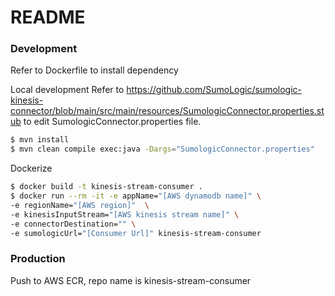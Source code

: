 # README

### Development

Refer to Dockerfile to install dependency

Local development
Refer to https://github.com/SumoLogic/sumologic-kinesis-connector/blob/main/src/main/resources/SumologicConnector.properties.stub to edit SumologicConnector.properties file.
```sh
$ mvn install
$ mvn clean compile exec:java -Dargs="SumologicConnector.properties"
```

Dockerize

```sh
$ docker build -t kinesis-stream-consumer .
$ docker run --rm -it -e appName="[AWS dynamodb name]" \
-e regionName="[AWS region]"  \
-e kinesisInputStream="[AWS kinesis stream name]" \
-e connectorDestination="" \
-e sumologicUrl="[Consumer Url]" kinesis-stream-consumer
```

### Production

Push to AWS ECR, repo name is kinesis-stream-consumer